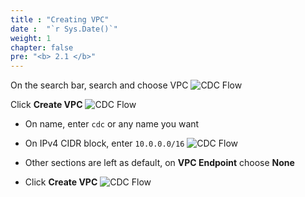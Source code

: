 ```yaml
---
title : "Creating VPC"
date :  "`r Sys.Date()`" 
weight: 1
chapter: false
pre: "<b> 2.1 </b>"
---
```


On the search bar, search and choose VPC
![CDC Flow](../../../images/vpc-1.png)

Click **Create VPC**
![CDC Flow](../../../images/vpc-2.png)

- On name, enter `cdc` or any name you want
- On IPv4 CIDR block, enter `10.0.0.0/16`
![CDC Flow](../../../images/vpc-3.png)

- Other sections are left as default, on **VPC Endpoint** choose **None**
- Click **Create VPC**
![CDC Flow](../../../images/vpc-4.png)

